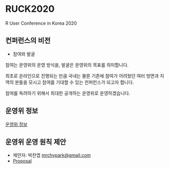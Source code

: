 # RUCK2020
R User Conference in Korea 2020

## 컨퍼런스의 비전

- 참여와 발굴

참여는 운영위의 운영 방식을, 발굴은 운영위의 목표를 의미합니다.

최초로 온라인으로 진행되는 만큼 국내는 물론 기존에 참여가 어려웠던 여러 방면과 지역의 분들을 모시고 참여를 기대할 수 있는 컨퍼런스가 되고자 합니다.

참여를 독려하기 위해서 최대한 공개하는 운영위로 운영하겠습니다.

## 운영위 정보

[운영위 정보](./GOVERNANCE.md)

## 운영위 운영 원칙 제안

- 제안자: 박찬엽 <mrchypark@gmail.com>
- [Proposal](./proposals/governance)
